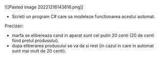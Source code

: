 ![[Pasted image 20221216143616.png]]
- Scrieti un program C# care sa modeleze functionarea acestui automat. 

Precizari: 
-   marfa se elibereaza cand in aparat sunt cel putin 20 centi (20 de centi fiind pretul produsului). 
-   dupa eliberarea produsului se va da si rest (in cazul in care in automat sunt mai mult de 20 centi).